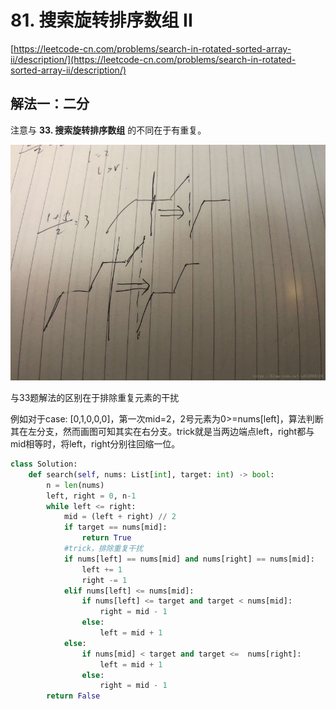 # 81. 搜索旋转排序数组 II

[https://leetcode-cn.com/problems/search-in-rotated-sorted-array-ii/description/](https://leetcode-cn.com/problems/search-in-rotated-sorted-array-ii/description/)

## 解法一：二分

注意与 **33. 搜索旋转排序数组** 的不同在于有重复。

![](../.gitbook/assets/20180701220932376.jpeg)

与33题解法的区别在于排除重复元素的干扰

例如对于case: \[0,1,0,0,0\]，第一次mid=2，2号元素为0&gt;=nums\[left\]，算法判断其在左分支，然而画图可知其实在右分支。trick就是当两边端点left，right都与mid相等时，将left，right分别往回缩一位。

```python
class Solution:
    def search(self, nums: List[int], target: int) -> bool:
        n = len(nums)
        left, right = 0, n-1
        while left <= right:
            mid = (left + right) // 2
            if target == nums[mid]:
                return True
            #trick，排除重复干扰
            if nums[left] == nums[mid] and nums[right] == nums[mid]:
                left += 1
                right -= 1
            elif nums[left] <= nums[mid]:
                if nums[left] <= target and target < nums[mid]:
                    right = mid - 1
                else:
                    left = mid + 1
            else:
                if nums[mid] < target and target <=  nums[right]:
                    left = mid + 1
                else:
                    right = mid - 1
        return False

```

